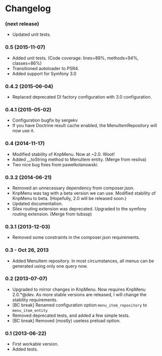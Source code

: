 Changelog
=========

### (next release)

* Updated unit tests.

### 0.5 (2015-11-07)

* Added unit tests.  (Code coverage: lines=88%, methods=94%, classes=86%)
* Transitioned autoloader to PSR4.
* Added support for Symfony 3.0

### 0.4.2 (2015-06-04)

* Replaced deprecated DI factory configuration with 3.0 configuration.

### 0.4.1 (2015-05-02)

* Configuration bugfix by sergekv
* If you have Doctrine result cache enabled, the MenuItemRepository will now use it.

### 0.4 (2014-11-17)

* Modified stability of KnpMenu.  Now at ~2.0. Woot!
* Added __toString method to MenuItem entity.  (Merge from resilva)
* Two nice bug fixes from pawelkolanowski.

### 0.3.2 (2014-06-21)

* Removed an unnecessary dependency from composer.json.
* KnpMenu was tag with a beta version we can use.  Modified stability of
  KnpMenu to beta.  (Hopefully, 2.0 will be released soon.)
* Updated documentation.
* Silex routing extension was deprecated.  Upgraded to the symfony routing
  extension.  (Merge from tubssp)

### 0.3.1 (2013-12-03)

* Removed some constraints in the composer.json requirements.

### 0.3 - Oct 26, 2013

* Added MenuItem repository.  In most circumstances, all menus can be
  generated using only one query now.

### 0.2 (2013-07-07)

* Upgraded to mirror changes in KnpMenu.  Now requires KnpMenu 2.0.*@dev.
  As more stable versions are released, I will change the stability
  requirements.
* [BC break] Renamed configuration option `menu_item_repository` to `menu_item_entity`
* Removed deprecated tests, and added a few simple tests.
* [BC break] Removed (mostly) useless preload option.

### 0.1 (2013-06-22)

* First workable version.
* Added tests.
